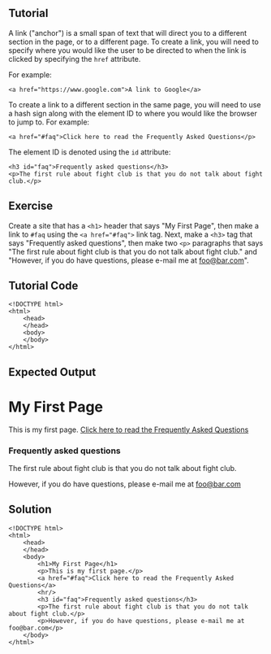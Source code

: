 Tutorial
--------

A link ("anchor") is a small span of text that will direct you to a different section in the page, or to a different 
page. To create a link, you will need to specify where you would like the user to be directed to when the link is 
clicked by specifying the `href` attribute.

For example:

    <a href="https://www.google.com">A link to Google</a>
    
To create a link to a different section in the same page, you will need to use a hash sign along with the element ID
to where you would like the browser to jump to. For example:

    <a href="#faq">Click here to read the Frequently Asked Questions</p>
    
The element ID is denoted using the `id` attribute:
    
    <h3 id="faq">Frequently asked questions</h3>
    <p>The first rule about fight club is that you do not talk about fight club.</p>

Exercise
--------

Create a site that has a ```<h1>``` header that says "My First Page", then make a link to ```#faq``` using the ```<a href="#faq">``` link tag. Next, make a ```<h3>``` tag that says "Frequently asked questions", then make two ```<p>``` paragraphs that says "The first rule about fight club is that you do not talk about fight club." and "However, if you do have questions, please e-mail me at foo@bar.com".

Tutorial Code
-------------

    <!DOCTYPE html>
    <html>
        <head>
        </head>
        <body>
        </body>
    </html>
    
Expected Output
---------------

# My First Page
This is my first page.
[Click here to read the Frequently Asked Questions](file:///test.html#faq)

### Frequently asked questions

The first rule about fight club is that you do not talk about fight club.

However, if you do have questions, please e-mail me at foo@bar.com

Solution
--------
    <!DOCTYPE html>
    <html>
        <head>
        </head>
        <body>
            <h1>My First Page</h1>
            <p>This is my first page.</p>
            <a href="#faq">Click here to read the Frequently Asked Questions</a>
            <hr/>
            <h3 id="faq">Frequently asked questions</h3>
            <p>The first rule about fight club is that you do not talk about fight club.</p>
            <p>However, if you do have questions, please e-mail me at foo@bar.com</p>
        </body>
    </html>
